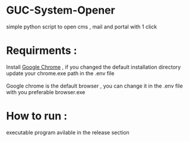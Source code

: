 # GUC-System-Opener
simple python script to open cms , mail and portal with 1 click
# Requirments :
Install [Google Chrome](https://www.google.com/chrome/) , if you changed the default installation directory update your chrome.exe path in the .env file <br /><br />
Google chrome is the default browser , you can change it in the .env file with you preferable browser.exe
# How to run :
executable program avilable in the release section 
